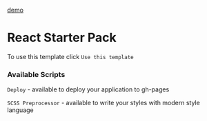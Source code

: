 [demo](https://nazaryanchyshyn.github.io/Chuk-Jokes/)
# React Starter Pack

To use this template click `Use this template`

### Available Scripts

`Deploy` - available to deploy your application to gh-pages

`SCSS Preprocessor` - available to write your styles with modern style language
